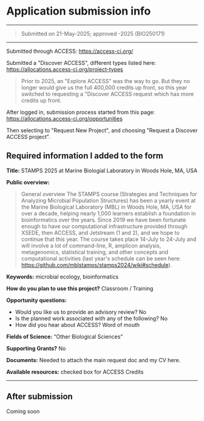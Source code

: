 # Application submission info

---
> Submitted on 21-May-2025; approved -2025 (BIO250171)
---

Submitted through ACCESS: https://access-ci.org/

Submitted a "Discover ACCESS", different types listed here: https://allocations.access-ci.org/project-types

> Prior to 2025, an "Explore ACCESS" was the way to go. But they no longer would give us the full 400,000 credits up front, so this year switched to requesting a "Discover ACCESS request which has more credits up front.

After logged in, submission process started from this page: https://allocations.access-ci.org/opportunities

Then selecting to "Request New Project", and choosing "Request a Discover ACCESS project".

## Required information I added to the form

**Title:** STAMPS 2025 at Marine Biologial Laboratory in Woods Hole, MA, USA

**Public overview:**  

> General overview
> The STAMPS course (Strategies and Techniques for Analyzing Microbial Population Structures) has been a yearly event at the Marine Biological Laboratory (MBL) in Woods Hole, MA, USA for over a decade, helping nearly 1,000 learners establish a foundation in bioinformatics over the years. Since 2019 we have been fortunate enough to have our computational infrastructure provided through XSEDE, then ACCESS, and Jetstream (1 and 2), and we hope to continue that this year. The course takes place 14-July to 24-July and will involve a lot of command-line, R, amplicon analysis, metagenomics, statistical training, and other concepts and computational activities (last year's schedule can be seen here: https://github.com/mblstamps/stamps2024/wiki#schedule).

**Keywords:** microbial ecology, bioinformatics

**How do you plan to use this project?** Classroom / Training

**Opportunity questions:**
- Would you like us to provide an advisory review? No
- Is the planned work associated with any of the following? No
- How did you hear about ACCESS? Word of mouth

**Fields of Science:** “Other Biological Sciences”

**Supporting Grants?** No

**Documents:** Needed to attach the main request doc and my CV here.

**Available resources:** checked box for ACCESS Credits

---

## After submission

Coming soon

<!-- 
### Transferring credits from ACCESS to JetStream2

Once approved, and logged in, needed this page (https://allocations.access-ci.org/requests) in order to transfer ACCESS credits to a specific resource. For the appropriate allocation/Project, selected "Credits + Resources", then the text box that initially says "Add a resource to your exchange...", then selected "Indiana Jetstream2 CPU", then entered 196,000 (since I did this before the other 200,000 were available). Then for "Indiana Jetstream2 Storage" added the remaining 4,000, giving 4 TB of shared storage to use.
After the other 200,000 are made available (see next section), repeat the process without adding anymore to Storage.

### Getting the remaining 200,000 credits
> I tried to do this once _before_ transferring the first 200,000 credits, and it seemed to be a problem as the supplement request was denied - and asking for help was not working. So I think it's better to do this _after_ doing an initial transfer of the first 200,000 credits as noted in the prior section. 

The “Explore ACCESS” project at this time comes with a total of 400,000 credits, with 200,000 released at first. After getting approved, I went to the https://allocations.access-ci.org/requests page, selected the STAMPS 2025 project, clicked on “Credits + Resources”, then “REQUEST MORE CREDITS”, then “REQUEST MORE CREDITS” again, then “REQUEST A SUPPLEMENT”. Then filled out these:
- Reason: 
  -	This allocation is for a course that will be using all the credits rapidly over a 10-11 day period. In the past, we have been granted the full 400,000 right up front, which is extremely helpful. Could we please do that again?
Thanks!
- Available Resources:
  -	Checked the box for ACCESS Credits
- Document Type:
  -	A Progress Report is required. This was just a PDF stating the same as the “Reason” above.

Then submitted the form.

### Requesting quota-limit increases so we can run up to 60 instances concurrently, and requesting Manila (for shared volume)

The allocation comes with a limit on the number of concurrent instances that can be run. I submitted a request when logged into Jetstream2 here: https://jetstream2.exosphere.app/exosphere/getsupport

This is the text I submitted (after selecting the radio dial for “An Allocation”):

> Hi there :)
> 
> We plan to use this allocation (BIO240064) with 60 concurrent m3.large instances for a bioinformatics course we are running. The starting limit is set to 10.
> 
> Could you please help with increasing the allotted quotas so that we will be able to run up to 60 m3.large instances concurrently on this allocation, including cores, ram, volume, ports, available IP addresses, and whatever other magic you folks take care of?
>
> We would also like to be able to use the 4 TB we specified for Jetstream2 Storage as a shared volume attached to all instances. We've done this with Manila in the past. Could you please enable that for us?
>
> Thank you for any help!  
> -Mike -->
